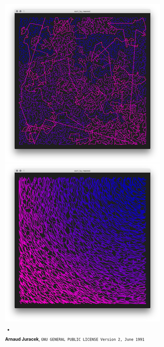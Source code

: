 ![preview](preview-0.png?raw=true "preview")
![preview](preview-1.png?raw=true "preview")

-
**Arnaud Juracek**, `GNU GENERAL PUBLIC LICENSE Version 2, June 1991`
